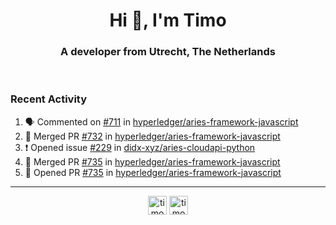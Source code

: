 <h1 align="center">Hi 👋, I'm Timo</h1>
<h3 align="center">A developer from Utrecht, The Netherlands</h3>
<br/>
<!-- https://github.com/rahuldkjain/github-profile-readme-generator --!>

<!--  <p align="left"><img src="https://github-readme-stats.vercel.app/api?username=timoglastra&show_icons=true&count_private=true&" alt="timoglastra" /></p> --!>

<!--
Github language stats
<p align="left"><img src="https://github-readme-stats.vercel.app/api/top-langs/?username=timoglastra&layout=compact" alt="timoglastra" /><p>
-->

<!-- Codestats language stats -->
<!-- <p align="left"><img src="https://codestats-readme.vercel.app/api/top-langs/?username=timoglastra&layout=compact&language_count=12" alt="timoglastra" /><p>    --!>
  
<h3>Recent Activity</h3>

<!--START_SECTION:activity-->
1. 🗣 Commented on [#711](https://github.com/hyperledger/aries-framework-javascript/issues/711) in [hyperledger/aries-framework-javascript](https://github.com/hyperledger/aries-framework-javascript)
2. 🎉 Merged PR [#732](https://github.com/hyperledger/aries-framework-javascript/pull/732) in [hyperledger/aries-framework-javascript](https://github.com/hyperledger/aries-framework-javascript)
3. ❗️ Opened issue [#229](https://github.com/didx-xyz/aries-cloudapi-python/issues/229) in [didx-xyz/aries-cloudapi-python](https://github.com/didx-xyz/aries-cloudapi-python)
4. 🎉 Merged PR [#735](https://github.com/hyperledger/aries-framework-javascript/pull/735) in [hyperledger/aries-framework-javascript](https://github.com/hyperledger/aries-framework-javascript)
5. 💪 Opened PR [#735](https://github.com/hyperledger/aries-framework-javascript/pull/735) in [hyperledger/aries-framework-javascript](https://github.com/hyperledger/aries-framework-javascript)
<!--END_SECTION:activity-->

---

<p align="center">
<a href="https://twitter.com/timoglastra" target="blank"><img align="center" src="https://cdn.jsdelivr.net/npm/simple-icons@3.0.1/icons/twitter.svg" alt="timoglastra" height="30" width="30" /></a>
<a href="https://linkedin.com/in/timoglastra" target="blank"><img align="center" src="https://cdn.jsdelivr.net/npm/simple-icons@3.0.1/icons/linkedin.svg" alt="timoglastra" height="30" width="30" /></a>
</p>



